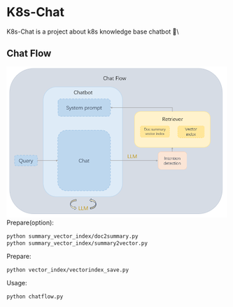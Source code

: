 # K8s-Chat
K8s-Chat is a project about k8s knowledge base chatbot 🤖\
## Chat Flow
![这是图片](https://github.com/Jerry-Kon/K8s-Chat/blob/main/image/chat_flow.png "chat_flow")
Prepare(option):
```
python summary_vector_index/doc2summary.py
python summary_vector_index/summary2vector.py
```
Prepare:
```
python vector_index/vectorindex_save.py
```
Usage: 
```
python chatflow.py
```
